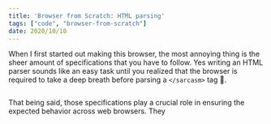 ```yaml
---
title: 'Browser from Scratch: HTML parsing'
tags: ["code", "browser-from-scratch"]
date: 2020/10/10
---
```


When I first started out making this browser, the most annoying thing is the sheer amount of specifications that you have to follow. Yes writing an HTML parser sounds like an easy task until you realized that the browser is required to take a deep breath before parsing a `</sarcasm>` tag :troll:.

![]()

That being said, those specifications play a crucial role in ensuring the expected behavior across web browsers. They 
